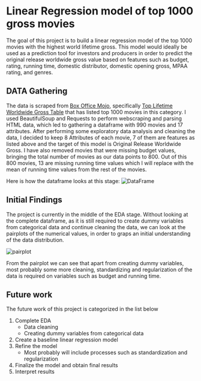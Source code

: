 # Linear Regression model of top 1000 gross movies
The goal of this project is to build a linear regression model of the top 1000 movies with the highest world lifetime gross. This model would ideally be used as a prediction tool for investors and producers in order to predict the original release worldwide gross value based on features such as budget, rating, running time, domestic distributor, domestic opening gross, MPAA rating, and genres.

## DATA Gathering
The data is scraped from [Box Office Mojo](https://www.boxofficemojo.com), specifically [Top Lifetime Worldwide Gross Table](https://www.boxofficemojo.com/chart/ww_top_lifetime_gross/?area=XWW) that has listed top 1000 movies in this category. I used BeautifulSoup and Requests to perform webscraping and parsing HTML data, which led to gathering a dataframe with 990 movies and 17 attributes. After performing some exploratory data analysis and cleaning the data, I decided to keep 8 Attributes of each movie, 7 of them are features as listed above and the target of this model is Original Release Worldwide Gross. I have also removed movies that were missing budget values, bringing the total number of movies as our data points to 800. Out of this 800 movies, 13 are missing running time values which I will replace with the mean of running time values from the rest of the movies.

Here is how the dataframe looks at this stage:
![DataFrame](https://user-images.githubusercontent.com/47256224/135166959-af6d0a35-4d66-4ebc-8310-16151e9c895e.png)

## Initial Findings
The project is currently in the middle of the EDA stage. Without looking at the complete dataframe, as it is still required to create dummy variables from categorical data and continue cleaning the data, we can look at the pairplots of the numerical values, in order to graps an initial understanding of the data distribution.

![pairplot](https://user-images.githubusercontent.com/47256224/135168116-224633f0-d88c-42f4-b497-fe29cc5f2de2.png)

From the pairplot we can see that apart from creating dummy variables, most probably some more cleaning, standardizing and regularization of the data is required on variables such as budget and running time.


## Future work
The future work of this project is categorized in the list below
1. Complete EDA
      - Data cleaning
      - Creating dummy variables from categorical data
2. Create a baseline linear regression model
3. Refine the model
      - Most probably will include processes such as standardization and regularization
5. Finalize the model and obtain final results
6. Interpret results
